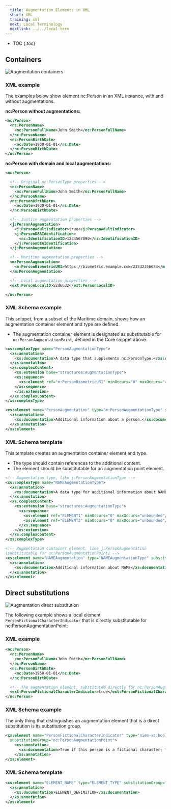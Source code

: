 ```yaml
---
  title: Augmentation Elements in XML
  short: XML
  training: xml
  next: Local Terminology
  nextlink: ../../local-term
---
```


- TOC
{:toc}

## Containers

![Augmentation containers](images/aug-elt-type-container.png)

### XML example

The examples below show element nc:Person in an XML instance, with and without augmentations.

**nc:Person without augmentations:**

```xml
<nc:Person>
  <nc:PersonName>
    <nc:PersonFullName>John Smith</nc:PersonFullName>
  </nc:PersonName>
  <nc:PersonBirthDate>
    <nc:Date>1950-01-01</nc:Date>
  </nc:PersonBirthDate>
</nc:Person>
```

**nc:Person with domain and local augmentations:**

```xml
<nc:Person>

  <!-- Original nc:PersonType properties -->
  <nc:PersonName>
    <nc:PersonFullName>John Smith</nc:PersonFullName>
  </nc:PersonName>
  <nc:PersonBirthDate>
    <nc:Date>1950-01-01</nc:Date>
  </nc:PersonBirthDate>

  <!-- Justice augmentation properties -->
  <j:PersonAugmentation>
    <j:PersonAdultIndicator>true</j:PersonAdultIndicator>
    <j:PersonDEAIdentification>
      <nc:IdentificationID>1234567890</nc:IdentificationID>
    </j:PersonDEAIdentification>
  </j:PersonAugmentation>

  <!-- Maritime augmentation properties -->
  <m:PersonAugmentation>
    <m:PersonBiometricURI>https://biometric.example.com/23532356684</m:PersonBiometricURI>
  </m:PersonAugmentation>

  <!-- Local augmentation properties -->
  <ext:PersonLocalID>52d6632</ext:PersonLocalID>

</nc:Person>
```

### XML Schema example

This snippet, from a subset of the Maritime domain, shows how an augmentation container element and type are defined.

- The augmentation container element is designated as substitutable for `nc:PersonAugmentationPoint`, defined in the Core snippet above.

```xml
<xs:complexType name="PersonAugmentationType">
  <xs:annotation>
    <xs:documentation>A data type that supplements nc:PersonType.</xs:documentation>
  </xs:annotation>
  <xs:complexContent>
    <xs:extension base="structures:AugmentationType">
    <xs:sequence>
      <xs:element ref="m:PersonBiometricURI" minOccurs="0" maxOccurs="unbounded"/>
    </xs:sequence>
    </xs:extension>
  </xs:complexContent>
</xs:complexType>

<xs:element name="PersonAugmentation" type="m:PersonAugmentationType" substitutionGroup="nc:PersonAugmentationPoint" nillable="true">
  <xs:annotation>
    <xs:documentation>Additional information about a person.</xs:documentation>
  </xs:annotation>
</xs:element>
```

### XML Schema template

This template creates an augmentation container element and type.

- The type should contain references to the additional content.
- The element should be substitutable for an augmentation point element.

```xml
<!-- Augmentation type, like j:PersonAugmentationType -->
<xs:complexType name="NAMEAugmentationType">
  <xs:annotation>
    <xs:documentation>A data type for additional information about NAME</xs:documentation>
  </xs:annotation>
  <xs:complexContent>
    <xs:extension base="structures:AugmentationType">
      <xs:sequence>
        <xs:element ref="ELEMENT1" minOccurs="0" maxOccurs="unbounded"/>
        <xs:element ref="ELEMENT2" minOccurs="0" maxOccurs="unbounded"/>
      </xs:sequence>
    </xs:extension>
  </xs:complexContent>
</xs:complexType>

<!-- Augmentation container element, like j:PersonAugmentation 
(substitutable for nc:PersonAugmentationPoint) -->
<xs:element name="NAMEAugmentation" type="NAMEAugmentationType" substitutionGroup="NAMEAugmentationPoint">
  <xs:annotation>
    <xs:documentation>Additional information about NAME</xs:documentation>
  </xs:annotation>
</xs:element>
```

## Direct substitutions

![Augmentation direct substitution](images/aug-elt-subst.png)

The following example shows a local element `PersonFictionalCharacterIndicator` that is directly substitutable for nc:PersonAugmentationPoint:

### XML example

```xml
<nc:Person>
  <nc:PersonName>
    <nc:PersonFullName>John Smith</nc:PersonFullName>
  </nc:PersonName>
  <nc:PersonBirthDate>
    <nc:Date>1950-01-01</nc:Date>
  </nc:PersonBirthDate>

  <!-- The augmentation element, substituted directly for nc:PersonAugmentationPoint -->
  <ext:PersonFictionalCharacterIndicator>true</ext:PersonFictionalCharacterIndicator>
</nc:Person>
```

### XML Schema example

The only thing that distinguishes an augmentation element that is a direct substitution is its substitution group.

```xml
<xs:element name="PersonFictionalCharacterIndicator" type="niem-xs:boolean"
  substitutionGroup="nc:PersonAugmentationPoint">
    <xs:annotation>
      <xs:documentation>True if this person is a fictional character; false otherwise.</xs:documentation>
    </xs:annotation>
</xs:element>
```

### XML Schema template

```xml
<xs:element name="ELEMENT_NAME" type="ELEMENT_TYPE" substitutionGroup="NAMEAugmentationPoint">
  <xs:annotation>
    <xs:documentation>ELEMENT_DEFINITION</xs:documentation>
  </xs:annotation>
</xs:element>
```
